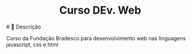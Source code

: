 <h1 align="center">Curso DEv. Web</h1>
# 📄 Descrição

Curso da Fundação Bradesco para desenvolvimento web nas linguagens  javascript, css e html
